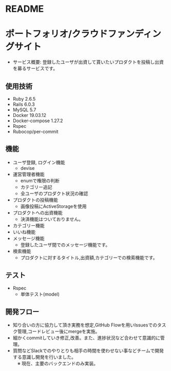 # README
# ポートフォリオ/クラウドファンディングサイト

- サービス概要: 登録したユーザが出資して貰いたいプロダクトを投稿し出資を募るサービスです。  

## 使用技術
 - Ruby 2.6.5
 - Rails 6.0.3
 - MySQL 5.7
 - Docker 19.03.12
 - Docker-compose 1.27.2
 - Rspec
 - Rubocop/per-commit

## 機能
 - ユーザ登録, ログイン機能
    - devise
 - 運営管理者機能
    - enumで権限の判断
    - カテゴリー追記
    - 全ユーザのプロダクト状況の確認
 - プロダクトの投稿機能
    - 画像投稿にActiveStorageを使用
 - プロダクトへの出資機能
    - 決済機能はついておりません。
 - カテゴリー機能
 - いいね機能
 - メッセージ機能
    - 登録したユーザ間でのメッセージ機能です。
 - 検索機能
    - プロダクトに対するタイトル,出資額,カテゴリーでの検索機能です。

## テスト
- Rspec
  - 単体テスト(model)

## 開発フロー
 - 知り合いの方に協力して頂き実務を想定,GitHub Flowを用いIssuesでのタスク管理,コードレビュー後にmergeを実施。  
 - 細かくcommitしていき修正,改善。また、進捗状況など合わせて意識的に管理。
 - 質問などSlackでのやりとりも相手の時間を使わせない事などチームで開発する意識し開発を行いました。  
　※ 現在、主要のバックエンドのみ実装。  

